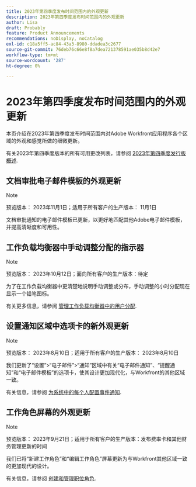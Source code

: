 ```yaml
---
title: 2023年第四季度发布时间范围内的外观更新
description: 2023年第四季度发布时间范围内的外观更新
author: Lisa
draft: Probably
feature: Product Announcements
recommendations: noDisplay, noCatalog
exl-id: c18a5ff5-ac84-43a3-8980-ddadea3c2677
source-git-commit: 76deb76c66e8f8a7dea721378591ae035b8d42e7
workflow-type: tm+mt
source-wordcount: '287'
ht-degree: 0%

---
```


# 2023年第四季度发布时间范围内的外观更新

本页介绍在2023年第四季度发布时间范围内对Adobe Workfront应用程序各个区域的外观和感觉所做的细微更新。

有关2023年第四季度版本的所有可用更改列表，请参阅 [2023年第四季度发行版概述](/help/quicksilver/product-announcements/product-releases/23-q4-release-activity/23-q4-release-overview.md).

## 文档审批电子邮件模板的外观更新

>[!NOTE]
>
>预览版本： 2023年11月1日；适用于所有客户的生产版本： 11月1日

文档审批通知的电子邮件模板已更新，以更好地匹配其他Adobe电子邮件模板，并提高清晰度和可用性。

## 工作负载均衡器中手动调整分配的指示器

>[!NOTE]
>
>预览版本： 2023年10月12日；面向所有客户的生产版本：待定

为了在工作负载均衡器中更清楚地说明手动调整或分布，手动调整的小时分配现在显示一个铅笔图标。

有关更多信息，请参阅 [管理工作负载均衡器中的用户分配](/help/quicksilver/resource-mgmt/workload-balancer/manage-user-allocations-workload-balancer.md).

## 设置通知区域中选项卡的新外观更新

>[!NOTE]
>
>预览版本： 2023年8月10日；适用于所有客户的生产版本： 2023年8月10日

我们更新了“设置”>“电子邮件”>“通知”区域中有关“电子邮件通知”、“提醒通知”和“电子邮件模板”的选项卡，使其设计更加现代化，与Workfront的其他区域一致。

有关信息，请参阅 [为系统中的每个人配置事件通知](/help/quicksilver/administration-and-setup/manage-workfront/emails/configure-event-notifications-for-everyone-in-the-system.md).

## 工作角色屏幕的外观更新

>[!NOTE]
>
>预览版本： 2023年9月21日；适用于所有客户的生产版本：发布费率卡和其他财务管理更新的时间

我们已将“新建工作角色”和“编辑工作角色”屏幕更新为与Workfront其他区域一致的更加现代的设计。

有关信息，请参阅 [创建和管理职位角色](/help/quicksilver/administration-and-setup/set-up-workfront/organizational-setup/create-manage-job-roles.md).
